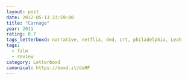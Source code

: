 ```yaml
---
layout: post 
date: 2012-05-13 23:59:00
title: "Carnage"
year: 2011
rating: 0.7
tags_letterboxd: narrative, netflix, dvd, crt, philadelphia, Leah
tags:
  - film
  - review
category: Letterboxd
canonical: https://boxd.it/daHF
---
```

